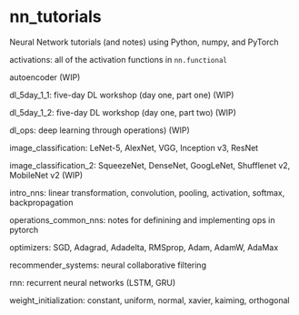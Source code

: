 # nn_tutorials
Neural Network tutorials (and notes) using Python, numpy, and PyTorch

activations: all of the activation functions in `nn.functional`

autoencoder (WIP)

dl_5day_1_1: five-day DL workshop (day one, part one) (WIP)

dl_5day_1_2: five-day DL workshop (day one, part two) (WIP)

dl_ops: deep learning through operations) (WIP)

image_classification: LeNet-5, AlexNet, VGG, Inception v3, ResNet

image_classification_2: SqueezeNet, DenseNet, GoogLeNet, Shufflenet v2, MobileNet v2 (WIP)

intro_nns: linear transformation, convolution, pooling, activation, softmax, backpropagation

operations_common_nns: notes for definining and implementing ops in pytorch

optimizers: SGD, Adagrad, Adadelta, RMSprop, Adam, AdamW, AdaMax

recommender_systems: neural collaborative filtering

rnn: recurrent neural networks (LSTM, GRU)

weight_initialization: constant, uniform, normal, xavier, kaiming, orthogonal

